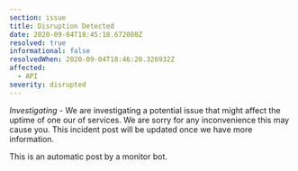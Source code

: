 ```yaml
---
section: issue
title: Disruption Detected
date: 2020-09-04T18:45:18.672080Z
resolved: true
informational: false
resolvedWhen: 2020-09-04T18:46:20.326932Z
affected:
  - API
severity: disrupted
---
```

*Investigating* - We are investigating a potential issue that might affect the uptime of one our of services. We are sorry for any inconvenience this may cause you. This incident post will be updated once we have more information.

This is an automatic post by a monitor bot.
        